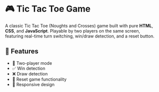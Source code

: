 # 🎮 Tic Tac Toe Game

A classic Tic Tac Toe (Noughts and Crosses) game built with pure **HTML**, **CSS**, and **JavaScript**. Playable by two players on the same screen, featuring real-time turn switching, win/draw detection, and a reset button.

## 🚀 Features
- 🔁 Two-player mode
- ✅ Win detection
- ❌ Draw detection
- 🔄 Reset game functionality
- 📱 Responsive design


